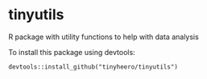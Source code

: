 # tinyutils
R package with utility functions to help with data analysis

To install this package using devtools:

```{r}
devtools::install_github("tinyheero/tinyutils")
```
